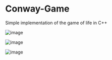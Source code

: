 # Conway-Game
Simple implementation of the game of life in C++

![image](https://github.com/Guille-Avila/Conway-Game/assets/100650586/8f68a8ee-ee57-4a8f-b311-dc7c6fdb2de3)

![image](https://github.com/Guille-Avila/Conway-Game/assets/100650586/ce4dccb1-2ebb-429b-9aaf-cbb2a8e621ae)

![image](https://github.com/Guille-Avila/Conway-Game/assets/100650586/be9a9ac2-2736-44dc-be45-5a1791df98b1)

